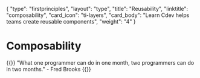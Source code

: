 {
    "type": "firstprinciples",
    "layout": "type",
    "title": "Reusability",
    "linktitle": "composability", 
    "card_icon": "ti-layers",
    "card_body": "Learn Cdev helps teams create reusable components",
    "weight": "4"
}

# Composability

{{<blockqoute>}}
    "What one programmer can do in one month, two programmers can do in two months." - Fred Brooks
{{</blockqoute>}}
